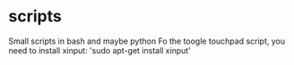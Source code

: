 # scripts
Small scripts in bash and maybe python
Fo the toogle touchpad script, you need to install xinput:
'sudo apt-get install xinput'
